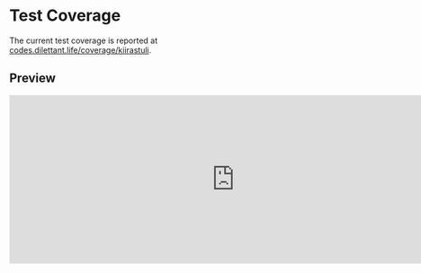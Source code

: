 # Test Coverage

The current test coverage is reported at <a href="https://codes.dilettant.life/coverage/kiirastuli/" target="coverage">codes.dilettant.life/coverage/kiirastuli</a>.

## Preview

<iframe width="800px" height="300px" style="border: 0px;" src="https://codes.dilettant.life/coverage/kiirastuli/"></iframe>
